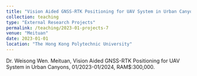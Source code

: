 ```yaml
---
title: "Vision Aided GNSS-RTK Positioning for UAV System in Urban Canyons"
collection: teaching
type: "External Research Projects"
permalink: /teaching/2023-01-projects-7
venue: "Meituan"
date: 2023-01-01
location: "The Hong Kong Polytechnic University"
---
```


Dr. Weisong Wen. Meituan, Vision Aided GNSS-RTK Positioning for UAV System in Urban Canyons, 01/2023-01/2024, RAM$:300,000.
